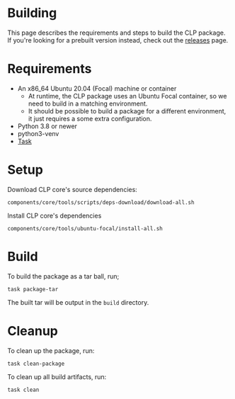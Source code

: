 # Building

This page describes the requirements and steps to build the CLP package. If you're looking for a
prebuilt version instead, check out the [releases](https://github.com/y-scope/clp/releases) page.

# Requirements

* An x86_64 Ubuntu 20.04 (Focal) machine or container
  * At runtime, the CLP package uses an Ubuntu Focal container, so we need to build in a matching
    environment.
  * It should be possible to build a package for a different environment, it just requires a some
    extra configuration.
* Python 3.8 or newer
* python3-venv
* [Task](https://taskfile.dev/)

# Setup

Download CLP core's source dependencies:

```shell
components/core/tools/scripts/deps-download/download-all.sh
```

Install CLP core's dependencies

```shell
components/core/tools/ubuntu-focal/install-all.sh
```

# Build

To build the package as a tar ball, run;

```shell
task package-tar
```

The built tar will be output in the `build` directory.

# Cleanup

To clean up the package, run:

```shell
task clean-package
```
  
To clean up all build artifacts, run:

```shell
task clean
```
